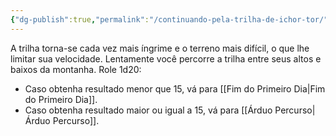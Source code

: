 ```yaml
---
{"dg-publish":true,"permalink":"/continuando-pela-trilha-de-ichor-tor/","tags":["RPG/livro-jogo/Draegeni/story-points"],"created":"2024-12-18T16:59:22.638-05:00","updated":"2024-12-19T15:45:32.105-05:00"}
---
```



A trilha torna-se cada vez mais íngrime e o terreno mais difícil, o que lhe limitar sua velocidade. Lentamente você percorre a trilha entre seus altos e baixos da montanha. Role 1d20:

- Caso obtenha resultado menor que 15, vá para [[Fim do Primeiro Dia\|Fim do Primeiro Dia]].
- Caso obtenha resultado maior ou igual a 15, vá para [[Árduo Percurso\|Árduo Percurso]].
